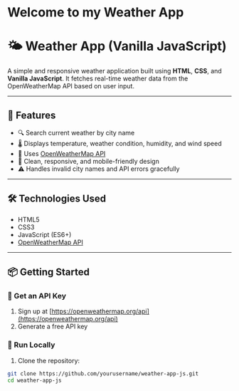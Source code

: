 # Welcome to my Weather App
# 🌤️ Weather App (Vanilla JavaScript)

A simple and responsive weather application built using **HTML**, **CSS**, and **Vanilla JavaScript**. It fetches real-time weather data from the OpenWeatherMap API based on user input.

---

## 🔧 Features

- 🔍 Search current weather by city name
- 🌡️ Displays temperature, weather condition, humidity, and wind speed
- 📡 Uses [OpenWeatherMap API](https://openweathermap.org/api)
- 🎨 Clean, responsive, and mobile-friendly design
- ⚠️ Handles invalid city names and API errors gracefully

---

## 🛠️ Technologies Used

- HTML5
- CSS3
- JavaScript (ES6+)
- [OpenWeatherMap API](https://openweathermap.org/api)

---

## 📦 Getting Started

### 🔑 Get an API Key

1. Sign up at [https://openweathermap.org/api](https://openweathermap.org/api)
2. Generate a free API key

### 🚀 Run Locally

1. Clone the repository:

```bash
git clone https://github.com/yourusername/weather-app-js.git
cd weather-app-js 
